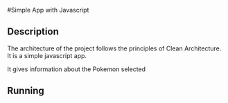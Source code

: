
#Simple App with Javascript

## Description

The architecture of the project follows the principles of Clean Architecture. It is a simple javascript app. 

It gives information about the Pokemon selected

## Running
